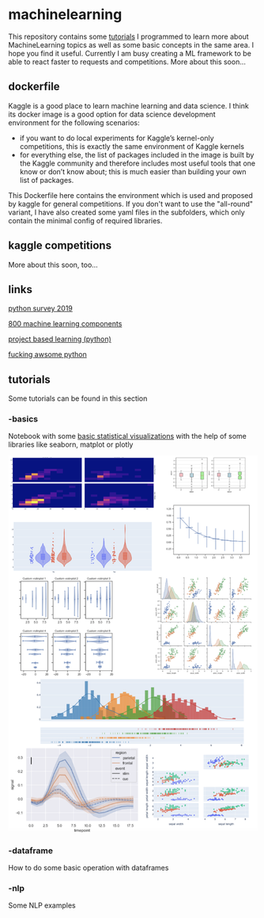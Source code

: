 # machinelearning
This repository contains some [tutorials](https://github.com/hadze/machinelearning/tree/master/tutorials) I programmed to learn more about MachineLearning topics as well as some basic concepts in the same area. I hope you find it useful. Currently I am busy creating a ML framework to be able to react faster to requests and competitions. More about this soon... 

## dockerfile
Kaggle is a good place to learn machine learning and data science. I think its docker image is a good option for data science development environment for the following scenarios:
* if you want to do local experiments for Kaggle’s kernel-only competitions, this is exactly the same environment of Kaggle kernels
* for everything else, the list of packages included in the image is built by the Kaggle community and therefore includes most useful tools that one know or don’t know about; this is much easier than building your own list of packages.

This Dockerfile here contains the environment which is used and proposed by kaggle for general competitions. If you don't want to use the "all-round" variant, I have also created some yaml files in the subfolders, which only contain the minimal config of required libraries.

## kaggle competitions
More about this soon, too...

## links
[python survey 2019](https://www.jetbrains.com/lp/python-developers-survey-2019/)

[800 machine learning components](https://paperswithcode.com/methods)

[project based learning (python)](https://github.com/tuvtran/project-based-learning#python)

[fucking awsome python](https://github.com/trananhkma/fucking-awesome-python)


## tutorials

Some tutorials can be found in this section 

### -basics

Notebook with some [basic statistical visualizations](https://github.com/hadze/machinelearning/tree/master/tutorials/basics) with the help of some libraries like seaborn, matplot or plotly

![alt text](https://github.com/hadze/machinelearning/blob/master/images/statistical_visualizations.png?raw=true)

### -dataframe

How to do some basic operation with dataframes

### -nlp

Some NLP examples
